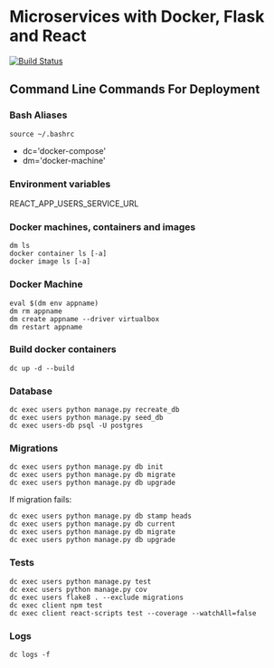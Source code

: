 # Microservices with Docker, Flask and React

[![Build Status](https://travis-ci.com/viliusgudziunas/testdriven-app-tutorial.svg?branch=master)](https://travis-ci.com/viliusgudziunas/testdriven-app-tutorial)

## Command Line Commands For Deployment

### Bash Aliases

```
source ~/.bashrc
```

- dc='docker-compose'
- dm='docker-machine'

### Environment variables

REACT_APP_USERS_SERVICE_URL

### Docker machines, containers and images

```
dm ls
docker container ls [-a]
docker image ls [-a]
```

### Docker Machine

```
eval $(dm env appname)
dm rm appname
dm create appname --driver virtualbox
dm restart appname
```

### Build docker containers

```
dc up -d --build
```

### Database

```
dc exec users python manage.py recreate_db
dc exec users python manage.py seed_db
dc exec users-db psql -U postgres
```

### Migrations

```
dc exec users python manage.py db init
dc exec users python manage.py db migrate
dc exec users python manage.py db upgrade
```

If migration fails:

```
dc exec users python manage.py db stamp heads
dc exec users python manage.py db current
dc exec users python manage.py db migrate
dc exec users python manage.py db upgrade
```

### Tests

```
dc exec users python manage.py test
dc exec users python manage.py cov
dc exec users flake8 . --exclude migrations
dc exec client npm test
dc exec client react-scripts test --coverage --watchAll=false
```

### Logs

```
dc logs -f
```

